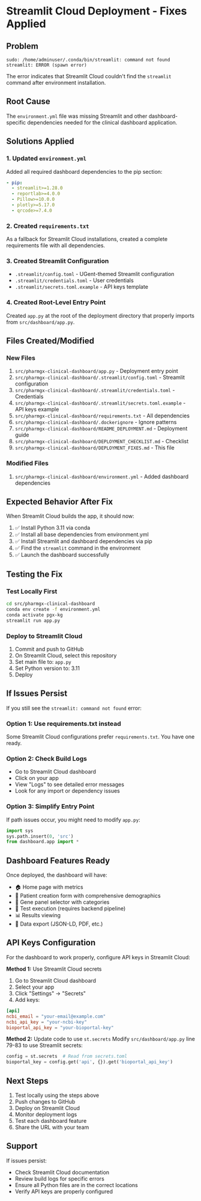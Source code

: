 # Streamlit Cloud Deployment - Fixes Applied

## Problem
```
sudo: /home/adminuser/.conda/bin/streamlit: command not found
streamlit: ERROR (spawn error)
```

The error indicates that Streamlit Cloud couldn't find the `streamlit` command after environment installation.

## Root Cause
The `environment.yml` file was missing Streamlit and other dashboard-specific dependencies needed for the clinical dashboard application.

## Solutions Applied

### 1. Updated `environment.yml`
Added all required dashboard dependencies to the pip section:
```yaml
- pip:
  - streamlit>=1.28.0
  - reportlab>=4.0.0
  - Pillow>=10.0.0
  - plotly>=5.17.0
  - qrcode>=7.4.0
```

### 2. Created `requirements.txt`
As a fallback for Streamlit Cloud installations, created a complete requirements file with all dependencies.

### 3. Created Streamlit Configuration
- `.streamlit/config.toml` - UGent-themed Streamlit configuration
- `.streamlit/credentials.toml` - User credentials
- `.streamlit/secrets.toml.example` - API keys template

### 4. Created Root-Level Entry Point
Created `app.py` at the root of the deployment directory that properly imports from `src/dashboard/app.py`.

## Files Created/Modified

### New Files
1. `src/pharmgx-clinical-dashboard/app.py` - Deployment entry point
2. `src/pharmgx-clinical-dashboard/.streamlit/config.toml` - Streamlit configuration
3. `src/pharmgx-clinical-dashboard/.streamlit/credentials.toml` - Credentials
4. `src/pharmgx-clinical-dashboard/.streamlit/secrets.toml.example` - API keys example
5. `src/pharmgx-clinical-dashboard/requirements.txt` - All dependencies
6. `src/pharmgx-clinical-dashboard/.dockerignore` - Ignore patterns
7. `src/pharmgx-clinical-dashboard/README_DEPLOYMENT.md` - Deployment guide
8. `src/pharmgx-clinical-dashboard/DEPLOYMENT_CHECKLIST.md` - Checklist
9. `src/pharmgx-clinical-dashboard/DEPLOYMENT_FIXES.md` - This file

### Modified Files
1. `src/pharmgx-clinical-dashboard/environment.yml` - Added dashboard dependencies

## Expected Behavior After Fix

When Streamlit Cloud builds the app, it should now:
1. ✅ Install Python 3.11 via conda
2. ✅ Install all base dependencies from environment.yml
3. ✅ Install Streamlit and dashboard dependencies via pip
4. ✅ Find the `streamlit` command in the environment
5. ✅ Launch the dashboard successfully

## Testing the Fix

### Test Locally First
```bash
cd src/pharmgx-clinical-dashboard
conda env create -f environment.yml
conda activate pgx-kg
streamlit run app.py
```

### Deploy to Streamlit Cloud
1. Commit and push to GitHub
2. On Streamlit Cloud, select this repository
3. Set main file to: `app.py`
4. Set Python version to: 3.11
5. Deploy

## If Issues Persist

If you still see the `streamlit: command not found` error:

### Option 1: Use requirements.txt instead
Some Streamlit Cloud configurations prefer `requirements.txt`. You have one ready.

### Option 2: Check Build Logs
- Go to Streamlit Cloud dashboard
- Click on your app
- View "Logs" to see detailed error messages
- Look for any import or dependency issues

### Option 3: Simplify Entry Point
If path issues occur, you might need to modify `app.py`:
```python
import sys
sys.path.insert(0, 'src')
from dashboard.app import *
```

## Dashboard Features Ready

Once deployed, the dashboard will have:
- 🏠 Home page with metrics
- 👤 Patient creation form with comprehensive demographics
- 🧬 Gene panel selector with categories
- 🔬 Test execution (requires backend pipeline)
- 📊 Results viewing
- 💾 Data export (JSON-LD, PDF, etc.)

## API Keys Configuration

For the dashboard to work properly, configure API keys in Streamlit Cloud:

**Method 1:** Use Streamlit Cloud secrets
1. Go to Streamlit Cloud dashboard
2. Select your app
3. Click "Settings" → "Secrets"
4. Add keys:
```toml
[api]
ncbi_email = "your-email@example.com"
ncbi_api_key = "your-ncbi-key"
bioportal_api_key = "your-bioportal-key"
```

**Method 2:** Update code to use `st.secrets`
Modify `src/dashboard/app.py` line 79-83 to use Streamlit secrets:
```python
config = st.secrets  # Read from secrets.toml
bioportal_key = config.get('api', {}).get('bioportal_api_key')
```

## Next Steps

1. Test locally using the steps above
2. Push changes to GitHub
3. Deploy on Streamlit Cloud
4. Monitor deployment logs
5. Test each dashboard feature
6. Share the URL with your team

## Support

If issues persist:
- Check Streamlit Cloud documentation
- Review build logs for specific errors
- Ensure all Python files are in the correct locations
- Verify API keys are properly configured

